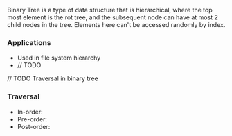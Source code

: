 Binary Tree is a type of data structure that is hierarchical, where the top most element 
is the rot tree, and the subsequent node can have at most 2 child nodes in the tree.
Elements here can't be accessed randomly by index.

### Applications
- Used in file system hierarchy
- // TODO


// TODO Traversal in binary tree

### Traversal
- In-order:
- Pre-order:
- Post-order: